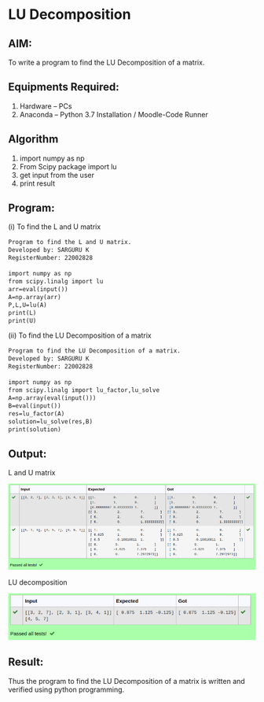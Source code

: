 # LU Decomposition 

## AIM:
To write a program to find the LU Decomposition of a matrix.

## Equipments Required:
1. Hardware – PCs
2. Anaconda – Python 3.7 Installation / Moodle-Code Runner

## Algorithm
1. import numpy as np
2. From Scipy package import lu
3. get input from the user
4. print result

## Program:
(i) To find the L and U matrix
```
Program to find the L and U matrix.
Developed by: SARGURU K
RegisterNumber: 22002828

import numpy as np
from scipy.linalg import lu
arr=eval(input())
A=np.array(arr)
P,L,U=lu(A)
print(L)
print(U)
```
(ii) To find the LU Decomposition of a matrix
```
Program to find the LU Decomposition of a matrix.
Developed by: SARGURU K
RegisterNumber: 22002828

import numpy as np
from scipy.linalg import lu_factor,lu_solve
A=np.array(eval(input()))
B=eval(input())
res=lu_factor(A)
solution=lu_solve(res,B)
print(solution)

```

## Output:
L and U matrix

![L and U matrix](./L%20and%20U%20matrix.png)

LU decomposition

![LUdecomposition](./LU%20decomposition.png)





## Result:
Thus the program to find the LU Decomposition of a matrix is written and verified using python programming.

